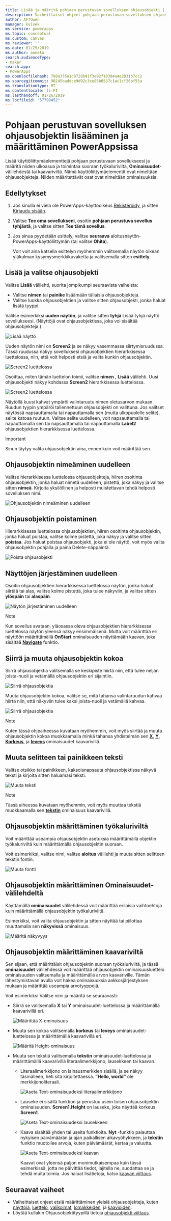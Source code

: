 ```yaml
---
title: Lisää ja määritä pohjaan perustuvan sovelluksen ohjausobjekti | Microsoft Docs
description: Vaiheittaiset ohjeet pohjaan perustuvan sovelluksen ohjausobjektin lisäämiseen ja määrittämiseen suoraan työkaluriviltä, Ominaisuudet-välilehdestä tai kaavariviltä.
author: AFTOwen
manager: kvivek
ms.service: powerapps
ms.topic: conceptual
ms.custom: canvas
ms.reviewer: ''
ms.date: 01/25/2019
ms.author: anneta
search.audienceType:
- maker
search.app:
- PowerApps
ms.openlocfilehash: 798a355e1c8728b41f3e92f183d4a4e2831b7cc2
ms.sourcegitcommit: 90245baddce9d92c3ce85b0537c1ac1cf26bf55a
ms.translationtype: MT
ms.contentlocale: fi-FI
ms.lasthandoff: 01/26/2019
ms.locfileid: "57799452"
---
```

# <a name="add-and-configure-a-canvas-app-control-in-powerapps"></a>Pohjaan perustuvan sovelluksen ohjausobjektin lisääminen ja määrittäminen PowerAppsissa

Lisää käyttöliittymäelementtejä pohjaan perustuvaan sovellukseesi ja määritä niiden ulkoasua ja toimintaa suoraan työkaluriviltä, **Ominaisuudet**-välilehdestä tai kaavariviltä. Nämä käyttöliittymäelementit ovat nimeltään ohjausobjekteja. Niiden määritettävät osat ovat nimeltään ominaisuuksia.

## <a name="prerequisites"></a>Edellytykset

1. Jos sinulla ei vielä ole PowerApps-käyttöoikeus [Rekisteröidy](../signup-for-powerapps.md), ja sitten [Kirjaudu sisään](https://web.powerapps.com?utm_source=padocs&utm_medium=linkinadoc&utm_campaign=referralsfromdoc).
1. Valitse **Tee oma sovellukseni**, osoitin **pohjaan perustuva sovellus tyhjästä**, ja valitse sitten **Tee tämä sovellus**.
1. Jos sinua pyydetään esittely, valitse **seuraava** aloitusnäytön-PowerApps-käyttöliittymän (tai valitse **Ohita**).

    Voit voit aina katsella esittelyn myöhemmin valitsemalla näytön oikean yläkulman kysymysmerkkikuvaketta ja valitsemalla sitten **esittely**.

## <a name="add-and-select-a-control"></a>Lisää ja valitse ohjausobjekti

Valitse **Lisää** välilehti, suorita jompikumpi seuraavista vaiheista:

- Valitse **nimen** tai **painike** lisäämään tällaisia ohjausobjekteja.
- Valitse luokka ohjausobjektien ja valitse sitten ohjausobjekti, jonka haluat lisätä tyyppi.

Valitse esimerkiksi **uuden näytön**, ja valitse sitten **tyhjä** Lisää tyhjä näyttö sovellukseesi. (Näyttöjä ovat ohjausobjektissa, joka voi sisältää ohjausobjekteja.)

![Lisää näyttö](./media/add-configure-controls/add-screen.png)

Uuden näytön nimi on **Screen2** ja se näkyy vasemmassa siirtymisruudussa. Tässä ruudussa näkyy sovelluksesi ohjausobjektien hierarkkisessa luettelossa, niin, että voit helposti etsiä ja valita kunkin ohjausobjektin.

![Screen2 luettelossa](./media/add-configure-controls/list-screen2.png)

Osoittaa, miten tämän luettelon toimii, valitse **nimen** , **Lisää** välilehti. Uusi ohjausobjekti näkyy kohdassa **Screen2** hierarkkisessa luettelossa.

![Screen2 luettelossa](./media/add-configure-controls/add-label.png)

Näytöllä kuusi kahvat ympäröi valintaruutu nimen oletusarvon mukaan. Ruudun tyypin ympäröi tallennettuun ohjausobjekti on valittuna. Jos valitset näytössä napsauttamalla tai napauttamalla sen (mutta ulkopuolelle selite), selite katoaa ruutuun. Valitse selite uudelleen, voit napsauttamalla tai napauttamalla sen tai napsauttamalla tai napauttamalla **Label2** ohjausobjektien hierarkkisessa luettelossa.

> [!IMPORTANT]
> Sinun täytyy valita ohjausobjektin aina, ennen kuin voit määrittää sen.

## <a name="rename-a-control"></a>Ohjausobjektin nimeäminen uudelleen

Valitse hierarkkisessa luettelossa ohjausobjekteja, hiiren osoitinta ohjausobjektin, jonka haluat nimetä uudelleen, pistettä, joka näkyy ja valitse sitten **nimeä**. Kirjoita yksilöllinen ja helposti muistettavan tehdä helposti sovelluksen nimi.

![Ohjausobjektin nimeäminen uudelleen](./media/add-configure-controls/rename-control.png)

## <a name="delete-a-control"></a>Ohjausobjektin poistaminen

Hierarkkisessa luettelossa ohjausobjektien, hiiren osoitinta ohjausobjektin, jonka haluat poistaa, valitse kolme pistettä, joka näkyy ja valitse sitten **poistaa**. Jos haluat poistaa ohjausobjekti, joka ei ole näyttö, voit myös valita ohjausobjektin pohjalla ja paina Delete-näppäintä.

![Poista ohjausobjekti](./media/add-configure-controls/delete-control.png)

## <a name="reorder-screens"></a>Näyttöjen järjestäminen uudelleen

Osoitin ohjausobjektien hierarkkisessa luettelossa näytön, jonka haluat siirtää tai alas, valitse kolme pistettä, joka tulee näkyviin, ja valitse sitten **ylöspäin** tai **alaspäin**.

![Näytön järjestäminen uudelleen](./media/add-configure-controls/reorder-screen.png)

> [!NOTE]
> Kun sovellus avataan, yläosassa oleva ohjausobjektien hierarkkisessa luettelossa näytön yleensä näkyy ensimmäisenä. Mutta voit määrittää eri näyttöön määrittämällä **[OnStart](controls/control-screen.md)** ominaisuuden näyttämään kaavan, joka sisältää **[Navigate](functions/function-navigate.md)** funktio.

## <a name="move-and-resize-a-control"></a>Siirrä ja muuta ohjausobjektin kokoa

Siirrä ohjausobjektia valitsemalla se keskipiste hiirtä niin, että tulee neljän joista-nuoli ja vetämällä ohjausobjektin eri sijaintiin.

![Siirrä ohjausobjektia](./media/add-configure-controls/move-control.png)

Muuta ohjausobjektin kokoa, valitse se, mitä tahansa valintaruudun kahvaa hiirtä niin, että näkyviin tulee kaksi joista-nuoli ja vetämällä kahvaa.

![Siirrä ohjausobjektia](./media/add-configure-controls/resize-control.png)

> [!NOTE]
> Kuten tässä ohjeaiheessa kuvataan myöhemmin, voit myös siirtää ja muuta ohjausobjektin kokoa muokkaamalla minkä tahansa yhdistelmän sen  **[X](controls/properties-size-location.md)**,  **[Y](controls/properties-size-location.md)**,  **[Korkeus](controls/properties-size-location.md)**, ja **[leveys](controls/properties-size-location.md)** ominaisuudet kaavarivillä.

## <a name="change-the-text-of-a-label-or-a-button"></a>Muuta selitteen tai painikkeen teksti

Valitse otsikko tai painikkeen, kaksoisnapsauta ohjausobjektissa näkyvä teksti ja kirjoita sitten haluamasi teksti.

![Muuta teksti](./media/add-configure-controls/change-text.png)

> [!NOTE]
> Tässä aiheessa kuvataan myöhemmin, voit myös muuttaa tekstiä muokkaamalla sen **[tekstin](controls/properties-core.md)** ominaisuus kaavarivillä.

## <a name="configure-a-control-from-the-toolbar"></a>Ohjausobjektin määrittäminen työkaluriviltä

Voit määrittää useampia ohjausobjektin asetuksia määrittämällä objektin työkaluriviltä kuin määrittämällä ohjausobjektin suoraan.

Voit esimerkiksi, valitse nimi, valitse **aloitus** välilehti ja muuta sitten selitteen tekstin fontin.

![Muuta fontti](./media/add-configure-controls/change-font.png)

## <a name="configure-a-control-from-the-properties-tab"></a>Ohjausobjektin määrittäminen Ominaisuudet-välilehdeltä

Käyttämällä **ominaisuudet** välilehdessä voit määrittää erilaisia vaihtoehtoja kuin määrittämällä ohjausobjektin työkaluriviltä.

Esimerkiksi, voit valita ohjausobjektin ja sitten näyttää tai piilottaa muuttamalla sen **näkyvissä** ominaisuus.

![Määritä näkyvyys](./media/add-configure-controls/set-visibility.png)

## <a name="configure-a-control-in-the-formula-bar"></a>Ohjausobjektin määrittäminen kaavariviltä

Sen sijaan, että määrittäisit ohjausobjektin suoraan työkaluriviltä, ja tässä **ominaisuudet** välilehdessä voit määrittää ohjausobjektin ominaisuusluettelo ominaisuuden valitsemalla ja määrittämällä arvon kaavariville. Tämän lähestymistavan avulla voit hakea ominaisuuksia aakkosjärjestyksen mukaan ja määrittää useampia arvotyyppejä.

Voit esimerkiksi Valitse nimi ja määritä se seuraavasti:

- Siirrä se valitsemalla **X** tai **Y** ominaisuudet-luettelossa ja määrittämällä kaavarivillä eri.

    ![Määrittää X-ominaisuus](./media/add-configure-controls/x-property.png)

- Muuta sen kokoa valitsemalla **korkeus** tai **leveys** ominaisuudet-luettelossa ja määrittämällä kaavarivillä eri.

    ![Määritä Height-ominaisuus](./media/add-configure-controls/height-property.png)

- Muuta sen tekstiä valitsemalla **tekstin** ominaisuudet-luettelossa ja määrittämällä kaavarivillä literaalimerkkijono, lausekkeen tai kaavan.

    - Literaalimerkkijono on lainausmerkkien sisällä, ja se näkyy täsmälleen, heti sitä kirjoitettaessa. **”Hello, world”** ole merkkijonoliteraali.

        ![Aseta Text-ominaisuudeksi literaalimerkkijono](./media/add-configure-controls/literal-string.png)

    - Lauseke ei sisällä funktion ja perustuu usein toisen ohjausobjektin ominaisuuden. **Screen1.Height** on lauseke, joka näyttää korkeus **Screen1**.

        ![Aseta Text-ominaisuudeksi lausekkeen](./media/add-configure-controls/expression.png)

    - Kaava sisältää yhden tai useita funktioita. **Nyt** -funktio palauttaa nykyisen päivämäärän ja ajan paikallisen aikavyöhykkeen, ja **tekstin** funktio muotoilee arvoja, kuten päivämäärät, kertaa ja valuutta.

        ![Aseta Text-ominaisuudeksi kaavan](./media/add-configure-controls/formula.png)

        Kaavat ovat yleensä paljon monimutkaisempaa kuin tässä esimerkissä, jotta ne päivittää tiedot, lajitella ne, suodattaa se ja tehdä muita toimia. Jos haluat lisätietoja, katso [kaavan viittaus](formula-reference.md).

## <a name="next-steps"></a>Seuraavat vaiheet

- Vaiheittaiset ohjeet etsiä määrittäminen yleisiä ohjausobjekteja, kuten [näyttöjä](add-screen-context-variables.md), [luettelo](add-list-box-drop-down-list-radio-button.md), [valikoimat](add-gallery.md), [lomakkeiden](add-form.md), ja [kaavioiden](use-line-pie-bar-chart.md).
- Löytää kullakin Ohjausobjektityypillä tietoja [ohjausobjekti viittaus](reference-properties.md).
